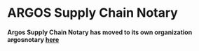 ARGOS Supply Chain Notary
============
**Argos Supply Chain Notary has moved to its own organization argosnotary [here](https://github.com/argosnotary)**
